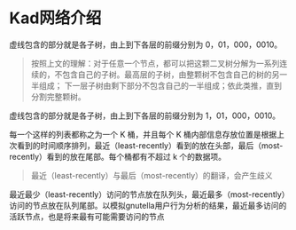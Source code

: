 # Kad网络介绍
虚线包含的部分就是各子树，由上到下各层的前缀分别为 0，01，000，0010。
> 按照上文的理解：对于任意一个节点，都可以把这颗二叉树分解为一系列连续的，不包含自己的子树。最高层的子树，由整颗树不包含自己的树的另一半组成； 下一层子树由剩下部分不包含自己的一半组成；依此类推，直到分割完整颗树。

虚线包含的部分就是各子树，由上到下各层的前缀分别为 1，01，000，0010。

每一个这样的列表都称之为一个 K 桶，并且每个 K 桶内部信息存放位置是根据上次看到的时间顺序排列，最近（least-recently）看到的放在头部，最后（most-recently）看到的放在尾部。每个桶都有不超过 k 个的数据项。
> 最近（least-recently）与最后（most-recently）的翻译，会产生歧义

最近最少（least-recently）访问的节点放在队列头，最近最多（most-recently）访问的节点放在队列尾部。以模拟gnutella用户行为分析的结果，最近最多访问的活跃节点，也是将来最有可能需要访问的节点
